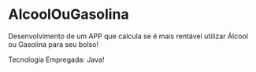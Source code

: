 # AlcoolOuGasolina
Desenvolvimento de um APP que calcula se é mais rentável utilizar Álcool ou Gasolina para seu bolso!


Tecnologia Empregada: 
Java!
